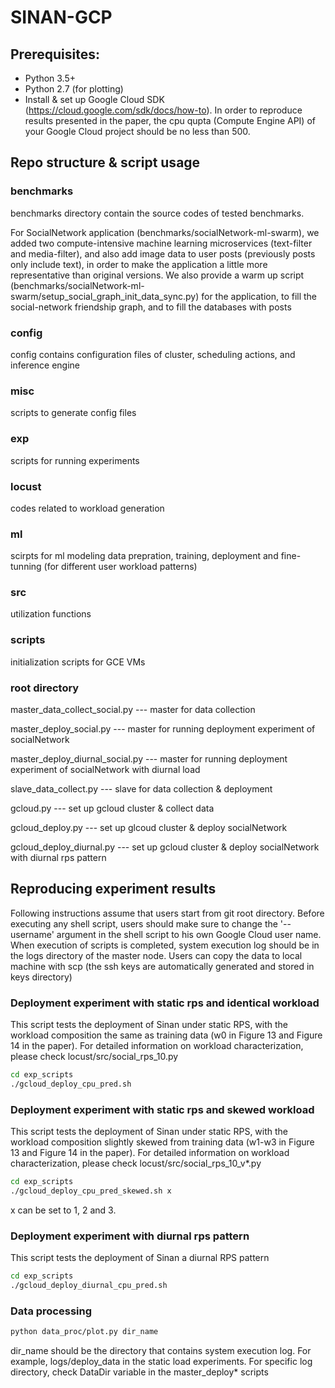 # SINAN-GCP
## Prerequisites: 
- Python 3.5+
- Python 2.7 (for plotting)
- Install & set up Google Cloud SDK (https://cloud.google.com/sdk/docs/how-to). In order to reproduce results presented in the paper, the cpu qupta (Compute Engine API) of your Google Cloud project should be no less than 500.

## Repo structure & script usage
### benchmarks 
benchmarks directory contain the source codes of tested benchmarks. 

For SocialNetwork application (benchmarks/socialNetwork-ml-swarm), we added two compute-intensive machine learning microservices (text-filter and media-filter), and also add image data to user posts (previously posts only include text), in order to make the application a little more representative than original versions. We also provide a warm up script (benchmarks/socialNetwork-ml-swarm/setup_social_graph_init_data_sync.py) for the application, to fill the social-network friendship graph, and to fill the databases with posts

### config
config contains configuration files of cluster, scheduling actions, and inference engine

### misc
scripts to generate config files

### exp
scripts for running experiments

### locust
codes related to workload generation

### ml
scirpts for ml modeling data prepration, training, deployment and fine-tunning (for different user workload patterns)

### src
utilization functions

### scripts
initialization scripts for GCE VMs

### root directory
master_data_collect_social.py  --- master for data collection

master_deploy_social.py  --- master for running deployment experiment of socialNetwork

master_deploy_diurnal_social.py --- master for running deployment experiment of socialNetwork with diurnal load

slave_data_collect.py --- slave for data collection & deployment

gcloud.py --- set up gcloud cluster & collect data

gcloud_deploy.py --- set up glcoud cluster & deploy socialNetwork

gcloud_deploy_diurnal.py --- set up gcloud cluster & deploy socialNetwork with diurnal rps pattern

## Reproducing experiment results
Following instructions assume that users start from git root directory. Before executing any shell script, users should make sure to change the '--username' argument in the shell script to his own Google Cloud user name. When execution of scripts is completed, system execution log should be in the logs directory of the master node. Users can copy the data to local machine with scp (the ssh keys are automatically generated and stored in keys directory)

### Deployment experiment with static rps and identical workload
This script tests the deployment of Sinan under static RPS, with the workload composition the same as training data (w0 in Figure 13 and Figure 14 in the paper). For detailed information on workload characterization, please check locust/src/social_rps_10.py
```bash
cd exp_scripts
./gcloud_deploy_cpu_pred.sh
```

### Deployment experiment with static rps and skewed workload
This script tests the deployment of Sinan under static RPS, with the workload composition slightly skewed from training data (w1-w3 in Figure 13 and Figure 14 in the paper). For detailed information on workload characterization, please check locust/src/social_rps_10_v*.py
```bash
cd exp_scripts
./gcloud_deploy_cpu_pred_skewed.sh x
```
x can be set to 1, 2 and 3.

### Deployment experiment with diurnal rps pattern
This script tests the deployment of Sinan a diurnal RPS pattern
```bash
cd exp_scripts
./gcloud_deploy_diurnal_cpu_pred.sh
```

### Data processing
```bash
python data_proc/plot.py dir_name
```
dir_name should be the directory that contains system execution log. For example, logs/deploy_data in the static load experiments. For specific log directory, check DataDir variable in the master_deploy* scripts
